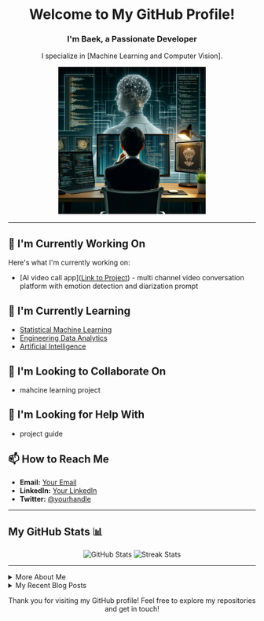 <!--- 🔭 I’m currently working on [AI video call project](https://github.com/Evolutioned-Organisation/Video-Call-AI-ANU)
- 🌱 I’m currently learning [Statistical Machine Learning](https://programsandcourses.anu.edu.au/2024/course/COMP8600),[Engineering Data Analytics
](https://programsandcourses.anu.edu.au/2024/course/ENGN8535),[Artificial Intelligence](https://programsandcourses.anu.edu.au/2024/course/COMP6320)
- 👯 I’m looking to collaborate on ...
- 🤔 I’m looking for help with ...
- 💬 Ask me about ...
- 📫 How to reach me: ...
- 😄 Pronouns: ...
- ⚡ Fun fact: ... -->

<div align="center">
  <h1>Welcome to My GitHub Profile! </h1>
  <h3>I'm Baek, a Passionate Developer</h3>
  <p>I specialize in [Machine Learning and Computer Vision].</p>
  <img src="profileimage.jpg" width="300">
</div>

<hr>

## 🔭 I'm Currently Working On
Here's what I'm currently working on:
- [AI video call app]([Link to Project](https://github.com/Evolutioned-Organisation/Video-Call-AI-ANU)) - multi channel video conversation platform with emotion detection and diarization prompt

## 🌱 I'm Currently Learning
- [Statistical Machine Learning](https://programsandcourses.anu.edu.au/2024/course/COMP8600)
- [Engineering Data Analytics](https://programsandcourses.anu.edu.au/2024/course/ENGN8535)
- [Artificial Intelligence](https://programsandcourses.anu.edu.au/2024/course/COMP6320)

## 👯 I'm Looking to Collaborate On
- mahcine learning project

## 🤔 I'm Looking for Help With
- project guide

## 📫 How to Reach Me
- **Email:** [Your Email](mailto:your.email@example.com)
- **LinkedIn:** [Your LinkedIn](https://linkedin.com/in/yourprofile)
- **Twitter:** [@yourhandle](https://twitter.com/yourhandle)

<hr>

## My GitHub Stats 📊
<div align="center">
  <img src="https://github-readme-stats.vercel.app/api?username=[BaekCheolKim]&show_icons=true&theme=tokyonight" alt="GitHub Stats">
  <img src="https://github-readme-streak-stats.herokuapp.com/?user=[BaekCheolKim]&theme=tokyonight" alt="Streak Stats">
</div>

<hr>

<details>
  <summary>More About Me</summary>
  <div align="center">
    <p>Here you can include more personal details, hobbies, or professional insights.</p>
  </div>
</details>

<details>
  <summary>My Recent Blog Posts</summary>
  <div align="center">
    <p>Links to your blog or recent articles you've written.</p>
  </div>
</details>

<div align="center">
  <p>Thank you for visiting my GitHub profile! Feel free to explore my repositories and get in touch!</p>
</div>

